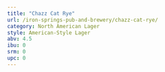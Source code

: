 ```yaml
---
title: "Chazz Cat Rye"
url: /iron-springs-pub-and-brewery/chazz-cat-rye/
category: North American Lager
style: American-Style Lager
abv: 4.5
ibu: 0
srm: 0
upc: 0
---
```


